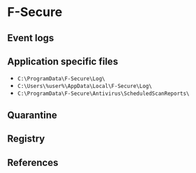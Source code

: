 # F-Secure

## Event logs

## Application specific files

* `C:\ProgramData\F-Secure\Log\`
* `C:\Users\%user%\AppData\Local\F-Secure\Log\`
* `C:\ProgramData\F-Secure\Antivirus\ScheduledScanReports\`

## Quarantine

## Registry

## References
[^1]: [Removing F-secure log files from Internet Security](https://community.f-secure.com/en/discussion/122488/removing-f-secure-log-files-from-internet-security)
[^2]: [F-Secure FTP](ftp://ftp.f-secure.com/support/tools/debugtools/)